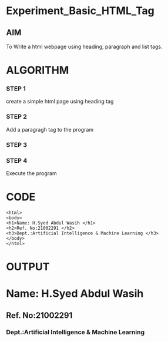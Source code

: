 # Experiment_Basic_HTML_Tag

## AIM
To Write a html webpage using heading, paragraph and list tags.

# ALGORITHM
### STEP 1
create a simple html page using heading tag
### STEP 2
Add a paragragh tag to the program
### STEP 3

### STEP 4
Execute the program

# CODE
~~~<!DOCTYPE html>
<html>
<body>
<h1>Name: H.Syed Abdul Wasih </h1>
<h2>Ref. No:21002291 </h2>
<h3>Dept.:Artificial Intelligence & Machine Learning </h3>
</body>
</html>
~~~
# OUTPUT
<html>
<body>
<h1>Name: H.Syed Abdul Wasih </h1>
<h2>Ref. No:21002291 </h2>
<h3>Dept.:Artificial Intelligence & Machine Learning </h3>
</body>
</html>
